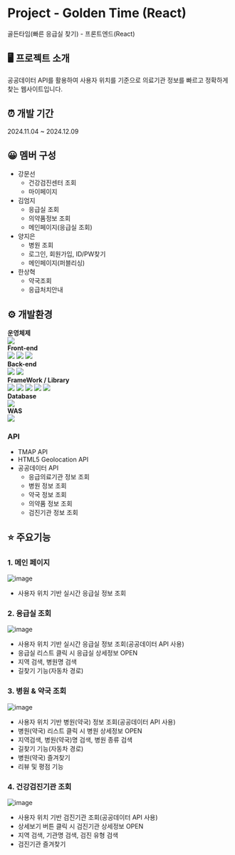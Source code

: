 # Project - Golden Time (React)
골든타임(빠른 응급실 찾기) - 프론트엔드(React)

## 🖥️ 프로젝트 소개
공공데이터 API를 활용하여 사용자 위치를 기준으로 의료기관 정보를 빠르고 정확하게 찾는 웹사이트입니다.

## ⏰ 개발 기간
2024.11.04 ~ 2024.12.09

## 😀 멤버 구성
- 강문선
  - 건강검진센터 조회
  - 마이페이지
- 김엄지
  - 응급실 조회
  - 의약품정보 조회
  - 메인페이지(응급실 조회)
- 양지은
  - 병원 조회
  - 로그인, 회원가입, ID/PW찾기
  - 메인페이지(퍼블리싱)
- 한상혁
  - 약국조회
  - 응급처치안내

## ⚙️ 개발환경
**운영체제** <br/>
<img src="https://img.shields.io/badge/Window10-0a85d9?style=for-the-badge&logo=Window10&logoColor=white"> <br/>
**Front-end** <br/>
<img src="https://img.shields.io/badge/html5-E34F26?style=for-the-badge&logo=html5&logoColor=white">
<img src="https://img.shields.io/badge/css3-1572B6?style=for-the-badge&logo=css3&logoColor=white">
<img src="https://img.shields.io/badge/javascript-F7DF1E?style=for-the-badge&logo=javascript&logoColor=black"> <br/>
**Back-end** <br/>
<img src="https://img.shields.io/badge/Java-007396?style=for-the-badge&logo=Java&logoColor=white">
<img src="https://img.shields.io/badge/JSP&Servlet-e06c00?style=for-the-badge&logo=JSP&Servlet&logoColor=white"> <br/>
**FrameWork / Library** <br/>
<img src="https://img.shields.io/badge/react-61DAFB?style=for-the-badge&logo=react&logoColor=black">
<img src="https://img.shields.io/badge/spring boot-6DB33F?style=for-the-badge&logo=spring boot&logoColor=white">
<img src="https://img.shields.io/badge/MyBatis-d30101?style=for-the-badge&logo=MyBatis&logoColor=white"> 
<img src="https://img.shields.io/badge/Lombok-000000?style=for-the-badge&logo=Lombok&logoColor=white"> 
<img src="https://img.shields.io/badge/axios-5A29E4?style=for-the-badge&logo=axios&logoColor=white"> <br/>
**Database** <br/>
<img src="https://img.shields.io/badge/mysql-4479A1?style=for-the-badge&logo=mysql&logoColor=white"> <br/>
**WAS** <br/>
<img src="https://img.shields.io/badge/tomcat-F8DC75?style=for-the-badge&logo=apachetomcat&logoColor=black"> <br/>

### API
- TMAP API
- HTML5 Geolocation API
- 공공데이터 API
  - 응급의료기관 정보 조회
  - 병원 정보 조회
  - 약국 정보 조회
  - 의약품 정보 조회
  - 검진기관 정보 조회

## ⭐ 주요기능
### 1. 메인 페이지
![image](https://github.com/user-attachments/assets/1cac7a39-3571-473a-8b58-3e4381b7cd08)
- 사용자 위치 기반 실시간 응급실 정보 조회

### 2. 응급실 조회
![image](https://github.com/user-attachments/assets/200f65c4-47d0-4339-9ff1-7c0626c1d1d4)
- 사용자 위치 기반 실시간 응급실 정보 조회(공공데이터 API 사용)
- 응급실 리스트 클릭 시 응급실 상세정보 OPEN
- 지역 검색, 병원명 검색
- 길찾기 기능(자동차 경로)

### 3. 병원 & 약국 조회
![image](https://github.com/user-attachments/assets/5eaf9112-57d9-4e0c-b00d-7720b35a9a09)
- 사용자 위치 기반 병원(약국) 정보 조회(공공데이터 API 사용)
- 병원(약국) 리스트 클릭 시 병원 상세정보 OPEN
- 지역검색, 병원(약국)명 검색, 병원 종류 검색
- 길찾기 기능(자동차 경로)
- 병원(약국) 즐겨찾기
- 리뷰 및 평점 기능

### 4. 건강검진기관 조회
![image](https://github.com/user-attachments/assets/41d0be91-34d6-4463-b3a8-039478db9e8a)
- 사용자 위치 기반 검진기관 조회(공공데이터 API 사용)
- 상세보기 버튼 클릭 시 검진기관 상세정보 OPEN
- 지역 검색, 기관명 검색, 검진 유형 검색
- 검진기관 즐겨찾기







